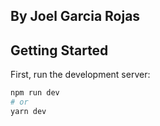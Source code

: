 ## By Joel Garcia Rojas
## Getting Started

First, run the development server:

```bash
npm run dev
# or
yarn dev
```
